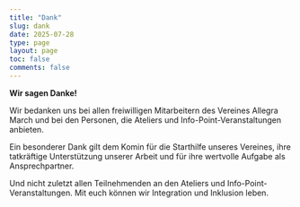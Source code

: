 ```yaml
---
title: "Dank"
slug: dank
date: 2025-07-28
type: page
layout: page
toc: false
comments: false
---
```


**Wir sagen Danke!**

Wir bedanken uns bei allen freiwilligen Mitarbeitern des Vereines Allegra March und bei den Personen, die Ateliers und Info-Point-Veranstaltungen anbieten.

Ein besonderer Dank gilt dem Komin für die Starthilfe unseres Vereines, ihre tatkräftige Unterstützung unserer Arbeit und für ihre wertvolle Aufgabe als Ansprechpartner.

Und nicht zuletzt allen Teilnehmenden an den Ateliers und Info-Point-Veranstaltungen. Mit euch können wir Integration und Inklusion leben.
